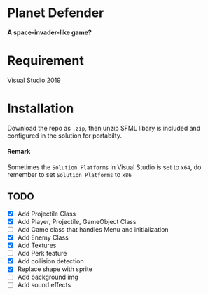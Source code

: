 
# Planet Defender
  **A space-invader-like game?**

# Requirement
Visual Studio 2019

 # Installation
 Download the repo as ```.zip```, then unzip
 SFML libary is included and configured in the solution for portabilty.
#### Remark
Sometimes the ```Solution Platforms```  in Visual Studio is set to ```x64```, do remember to set ```Solution Platforms``` to ```x86```

## TODO
 - [X] Add Projectile Class
 - [X] Add Player, Projectile, GameObject Class
 - [ ] Add Game class that handles Menu and initialization
 - [X] Add Enemy Class
 - [X] Add Textures
 - [ ] Add Perk feature
 - [X] Add collision detection
 - [X] Replace shape with sprite
 - [ ] Add background img
 - [ ] Add sound effects
